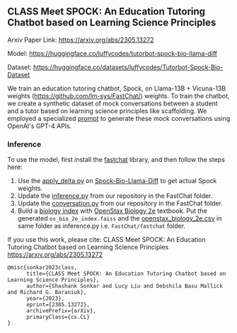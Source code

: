 ## CLASS Meet SPOCK: An Education Tutoring Chatbot based on Learning Science Principles
Arxiv Paper Link: https://arxiv.org/abs/2305.13272

Model: https://huggingface.co/luffycodes/tutorbot-spock-bio-llama-diff

Dataset: https://huggingface.co/datasets/luffycodes/Tutorbot-Spock-Bio-Dataset

We train an education tutoring chatbot, Spock, on Llama-13B + Vicuna-13B weights (https://github.com/lm-sys/FastChat/) weights.
To train the chatbot, we create a synthetic dataset of mock conversations between a student and a tutor based on learning science principles like scaffolding.
We employed a specialized [prompt](https://github.com/luffycodes/Tutorbot-Spock-Bio/blob/main/prompts/conversation_gen/v3.txt) to generate these mock conversations using OpenAI's GPT-4 APIs.

### Inference
To use the model, first install the [fastchat](https://github.com/lm-sys/FastChat/) library, and then follow the steps here:
1. Use the [apply_delta.py](https://github.com/lm-sys/FastChat/blob/main/fastchat/model/apply_delta.py) on [Spock-Bio-Llama-Diff](https://huggingface.co/luffycodes/tutorbot-spock-bio-llama-diff)  to get actual Spock weights.
2. Update the [inference.py](https://github.com/luffycodes/Tutorbot-Spock-Bio/blob/main/fastchat/inference.py) from our repository in the FastChat folder.
3. Update the [conversation.py](https://github.com/luffycodes/Tutorbot-Spock-Bio/blob/main/fastchat/conversation.py) from our repository in the FastChat folder.
4. Build a [biology index](https://github.com/luffycodes/Tutorbot-Spock-Bio/blob/main/book_index_retrieval/build_index.py) with [OpenStax Biology 2e](https://openstax.org/details/books/biology-2e) textbook. Put the generated ```os_bio_2e_index.faiss``` and the [openstax_biology_2e.csv](https://github.com/luffycodes/Tutorbot-Spock-Bio/blob/main/book_index_retrieval/openstax_biology_2e.csv)  in same folder as inference.py i.e. ```FastChat/fastchat``` folder.


If you use this work, please cite:
CLASS Meet SPOCK: An Education Tutoring Chatbot based on Learning Science Principles
https://arxiv.org/abs/2305.13272
```
@misc{sonkar2023class,
      title={CLASS Meet SPOCK: An Education Tutoring Chatbot based on Learning Science Principles}, 
      author={Shashank Sonkar and Lucy Liu and Debshila Basu Mallick and Richard G. Baraniuk},
      year={2023},
      eprint={2305.13272},
      archivePrefix={arXiv},
      primaryClass={cs.CL}
}
```
